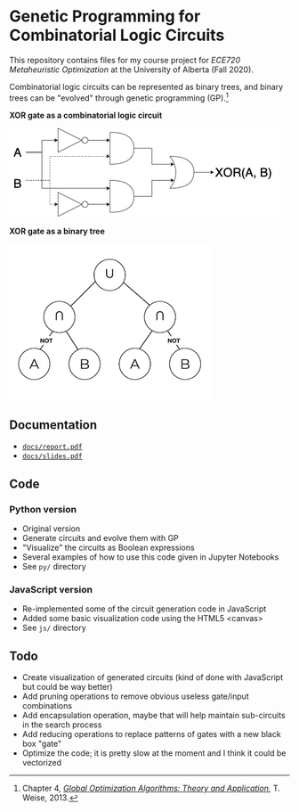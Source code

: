 # Genetic Programming for Combinatorial Logic Circuits

This repository contains files for my course project for *ECE720 Metaheuristic Optimization* at the University of Alberta (Fall 2020).

Combinatorial logic circuits can be represented as binary trees, and binary trees can be "evolved" through genetic programming (GP).[^1]

**XOR gate as a combinatorial logic circuit**

![An image of a simple logic circuit, an AND gate](images/logiccircuit.png)

**XOR gate as a binary tree**

![An image showing a binary tree representation of a simple logic circuit](images/binary_tree.png)

## Documentation
- [`docs/report.pdf`](docs/report.pdf)
- [`docs/slides.pdf` ](docs/slides.pdf)

## Code
### Python version
- Original version
- Generate circuits and evolve them with GP
- "Visualize" the circuits as Boolean expressions
- Several examples of how to use this code given in Jupyter Notebooks
- See `py/` directory

### JavaScript version
- Re-implemented some of the circuit generation code in JavaScript
- Added some basic visualization code using the HTML5 \<canvas\>
- See `js/` directory

## Todo
- Create visualization of generated circuits (kind of done with JavaScript but could be way better)
- Add pruning operations to remove obvious useless gate/input combinations
- Add encapsulation operation, maybe that will help maintain sub-circuits in the search process
- Add reducing operations to replace patterns of gates with a new black box "gate"
- Optimize the code; it is pretty slow at the moment and I think it could be vectorized

[^1]: Chapter 4, [*Global Optimization Algorithms: Theory and Application*](https://archive.org/details/Thomas_Weise__Global_Optimization_Algorithms_Theory_and_Application), T. Weise, 2013.
